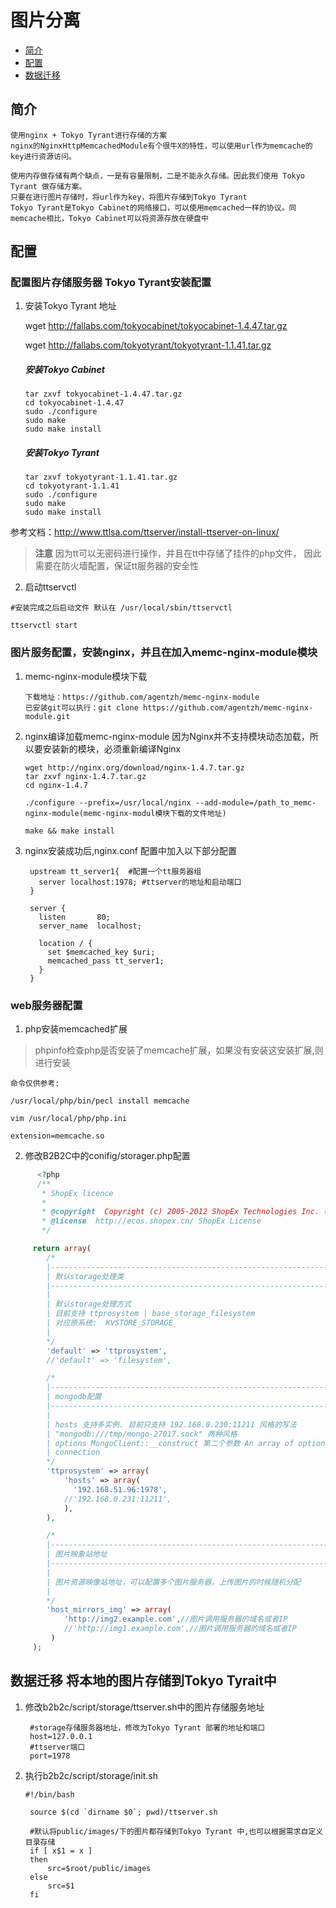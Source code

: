 # 图片分离

- [简介](#introduction)
- [配置](#install)
- [数据迁移](#move)

<a name="introduction"></a>

## 简介

    使用nginx + Tokyo Tyrant进行存储的方案
    nginx的NginxHttpMemcachedModule有个很牛X的特性，可以使用url作为memcache的key进行资源访问。

    使用内存做存储有两个缺点，一是有容量限制，二是不能永久存储。因此我们使用 Tokyo Tyrant 做存储方案。
    只要在进行图片存储时，将url作为key，将图片存储到Tokyo Tyrant
    Tokyo Tyrant是Tokyo Cabinet的网络接口，可以使用memcached一样的协议。同memcache相比，Tokyo Cabinet可以将资源存放在硬盘中

<a name="install"></a>

## 配置

### 配置图片存储服务器 Tokyo Tyrant安装配置

1. 安装Tokyo Tyrant 地址

    wget http://fallabs.com/tokyocabinet/tokyocabinet-1.4.47.tar.gz

    wget http://fallabs.com/tokyotyrant/tokyotyrant-1.1.41.tar.gz

    ##### 安装Tokyo Cabinet
    ```shell
    tar zxvf tokyocabinet-1.4.47.tar.gz
    cd tokyocabinet-1.4.47
    sudo ./configure
    sudo make
    sudo make install
    ```
    ##### 安装Tokyo Tyrant
    ```shell
    tar zxvf tokyotyrant-1.1.41.tar.gz
    cd tokyotyrant-1.1.41
    sudo ./configure
    sudo make
    sudo make install
    ```
  参考文档：http://www.ttlsa.com/ttserver/install-ttserver-on-linux/

  >**注意**
  因为tt可以无密码进行操作，并且在tt中存储了挂件的php文件，
  因此需要在防火墙配置，保证tt服务器的安全性

2. 启动ttservctl
```shell
#安装完成之后启动文件 默认在 /usr/local/sbin/ttservctl

ttservctl start
```

### 图片服务配置，安装nginx，并且在加入memc-nginx-module模块

1. memc-nginx-module模块下载
   ```
   下载地址：https://github.com/agentzh/memc-nginx-module
   已安装git可以执行：git clone https://github.com/agentzh/memc-nginx-module.git
   ```

2. nginx编译加载memc-nginx-module
   因为Nginx并不支持模块动态加载，所以要安装新的模块，必须重新编译Nginx

   ```shell
   wget http://nginx.org/download/nginx-1.4.7.tar.gz
   tar zxvf nginx-1.4.7.tar.gz
   cd nginx-1.4.7

   ./configure --prefix=/usr/local/nginx --add-module=/path_to_memc-nginx-module(memc-nginx-modul模块下载的文件地址)

   make && make install
   ```

3. nginx安装成功后,nginx.conf 配置中加入以下部分配置
   ```
    upstream tt_server1{  #配置一个tt服务器组
      server localhost:1978; #ttserver的地址和启动端口
    }

    server {
      listen       80;
      server_name  localhost;

      location / {
        set $memcached_key $uri;
        memcached_pass tt_server1;
      }
    }
   ```

### web服务器配置

1. php安装memcached扩展
  >phpinfo检查php是否安装了memcache扩展，如果没有安装这安装扩展,则进行安装

  ```
  命令仅供参考:

  /usr/local/php/bin/pecl install memcache

  vim /usr/local/php/php.ini

  extension=memcache.so
  ```
2. 修改B2B2C中的conifig/storager.php配置
```php
      <?php
      /**
       * ShopEx licence
       *
       * @copyright  Copyright (c) 2005-2012 ShopEx Technologies Inc. (http://www.shopex.cn)
       * @license  http://ecos.shopex.cn/ ShopEx License
       */

     return array(
        /*
        |--------------------------------------------------------------------------
        | 默认storage处理类
        |--------------------------------------------------------------------------
        |
        | 默认storage处理方式
        | 目前支持 ttprosystem | base_storage_filesystem
        | 对应原系统:  KVSTORE_STORAGE
        |
        */
        'default' => 'ttprosystem',
        //'default' => 'filesystem',

        /*
        |--------------------------------------------------------------------------
        | mongodb配置
        |--------------------------------------------------------------------------
        |
        | hosts 支持多实例. 目前只支持 192.168.0.230:11211 风格的写法
        | "mongodb:///tmp/mongo-27017.sock" 两种风格
        | options MongoClient::__construct 第二个参数 An array of options for the
        | connection
        */
        'ttprosystem' => array(
            'hosts' => array(
              '192.168.51.96:1978',
            //'192.168.0.231:11211',
            ),
        ),

        /*
        |--------------------------------------------------------------------------
        | 图片映象站地址
        |--------------------------------------------------------------------------
        |
        | 图片资源映像站地址，可以配置多个图片服务器，上传图片的时候随机分配
        |
        */
        'host_mirrors_img' => array(
            'http://img2.example.com',//图片调用服务器的域名或者IP
            //'http://img1.example.com',//图片调用服务器的域名或者IP
         )
     );
  ```

<a name="move"></a>
## 数据迁移 将本地的图片存储到Tokyo Tyrait中

1. 修改b2b2c/script/storage/ttserver.sh中的图片存储服务地址
   ```shell
    #storage存储服务器地址，修改为Tokyo Tyrant 部署的地址和端口
    host=127.0.0.1
    #ttserver端口
    port=1978
   ```

2. 执行b2b2c/script/storage/init.sh
   ```shell
   #!/bin/bash

    source $(cd `dirname $0`; pwd)/ttserver.sh

    #默认将public/images/下的图片都存储到Tokyo Tyrant 中,也可以根据需求自定义目录存储
    if [ x$1 = x ]
    then
        src=$root/public/images
    else
        src=$1
    fi

   ```
